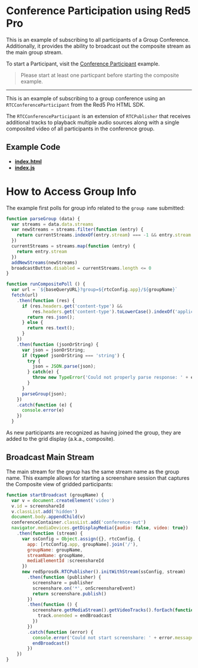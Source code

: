# Conference Participation using Red5 Pro

This is an example of subscribing to all participants of a Group Conference. Additionally, it provides the ability to broadcast out the composite stream as the main group stream.

To start a Participant, visit the [Conference Participant](../conferenceParticipant) example.

> Please start at least one particpant before starting the composite example.

---

This is an example of subscribing to a group conference using an `RTCConferenceParticipant` from the Red5 Pro HTML SDK.

The `RTCConferenceParticipant` is an extension of `RTCPublisher` that receives additional tracks to playback multiple audio sources along with a single composited video of all participants in the conference group.

## Example Code
- **[index.html](index.html)**
- **[index.js](index.js)**

# How to Access Group Info

The example first polls for group info related to the `group name` submitted:

```js
function parseGroup (data) {
  var streams = data.data.streams
  var newStreams = streams.filter(function (entry) {
    return currentStreams.indexOf(entry.stream) === -1 && entry.stream !== groupName
  })
  currentStreams = streams.map(function (entry) {
    return entry.stream
  })
  addNewStreams(newStreams)
  broadcastButton.disabled = currentStreams.length <= 0
}

function runCompositePoll () {
  var url = `${baseQueryURL}?group=${rtcConfig.app}/${groupName}`
  fetch(url)
    .then(function (res) {
      if (res.headers.get('content-type') &&
          res.headers.get('content-type').toLowerCase().indexOf('application/json') >= 0) {
        return res.json();
      } else {
        return res.text();
      }
    })
    .then(function (jsonOrString) {
      var json = jsonOrString;
      if (typeof jsonOrString === 'string') {
        try {
          json = JSON.parse(json);
        } catch(e) {
          throw new TypeError('Could not properly parse response: ' + e.message);
        }
      }
      parseGroup(json);
    })
    .catch(function (e) {
      console.error(e)
    })
  }
```

As new participants are recognized as having joined the group, they are added to the grid display (a.k.a., composite).

## Broadcast Main Stream

The main stream for the group has the same stream name as the group name. This example allows for starting a screenshare session that captures the Composite view of gridded participants:

```js
function startBroadcast (groupName) {
  var v = document.createElement('video')
  v.id = screenshareId
  v.classList.add('hidden')
  document.body.appendChild(v)
  conferenceContainer.classList.add('conference-out')
  navigator.mediaDevices.getDisplayMedia({audio: false, video: true})
    .then(function (stream) {
      var ssConfig = Object.assign({}, rtcConfig, {
        app: [rtcConfig.app, groupName].join('/'),
        groupName: groupName,
        streamName: groupName,
        mediaElementId :screenshareId
      })
      new red5prosdk.RTCPublisher().initWithStream(ssConfig, stream)
        .then(function (publisher) {
          screenshare = publisher
          screenshare.on('*', onScreenshareEvent)
          return screenshare.publish()
        })
        .then(function () {
          screenshare.getMediaStream().getVideoTracks().forEach(function (track) {
            track.onended = endBroadcast
          })
        })
        .catch(function (error) {
          console.error('Could not start screenshare: ' + error.message)
          endBroadcast()
        })
    })
}
```

